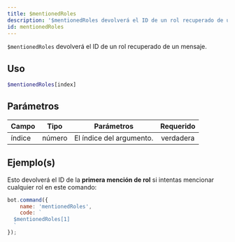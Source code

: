 ```yaml
---
title: $mentionedRoles
description: '$mentionedRoles devolverá el ID de un rol recuperado de un mensaje, esto funciona como `$mentioned`.'
id: mentionedRoles
---
```


`$mentionedRoles` devolverá el ID de un rol recuperado de un mensaje.

## Uso

```php
$mentionedRoles[index]
```

## Parámetros

| Campo  | Tipo   | Parámetros               | Requerido |
| ------ | ------ | ------------------------ |:---------:|
| índice | número | El índice del argumento. | verdadera |

## Ejemplo(s)

Esto devolverá el ID de la **primera mención de rol** si intentas mencionar cualquier rol en este comando:

```javascript
bot.command({
    name: 'mentionedRoles',
    code: `
  $mentionedRoles[1]
  `
});
```
